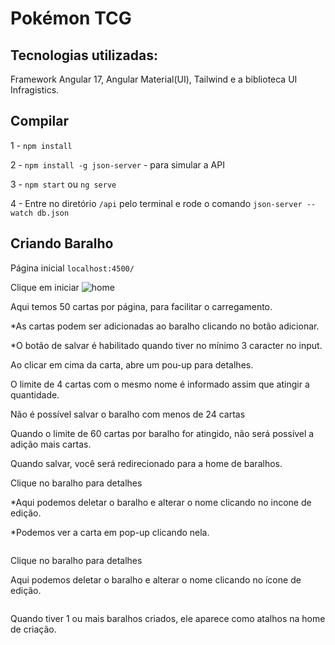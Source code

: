 # Pokémon TCG 


## Tecnologias utilizadas: 

Framework Angular 17, Angular Material(UI), Tailwind e a biblioteca UI Infragistics.


## Compilar
1 - ``npm install`` 

2 -  ``npm install -g json-server`` - para simular a API

3 - ``npm start`` ou ``ng serve`` 

4 -  Entre no diretório ``/api`` pelo terminal e rode o comando ``json-server --watch db.json``


## Criando Baralho

Página inicial ``localhost:4500/``

Clique em iniciar
<img src="./src/assets/screen/home.png" alt="home"/>

Aqui temos 50 cartas por página, para facilitar o carregamento. 

*As cartas podem ser adicionadas ao baralho clicando no botão adicionar.

*O botão de salvar é habilitado quando tiver no mínimo 3 caracter no input.
<img src="./src/assets/screen/create.png" alt=""/>



Ao clicar em cima da carta, abre um pou-up para detalhes.
<img src="./src/assets/screen/detail.png" alt=""/>



O limite de 4 cartas com o mesmo nome é informado assim que atingir a quantidade.
<img src="./src/assets/screen/limite4.png" alt=""/>



Não é possível salvar o baralho com menos de 24 cartas
<img src="./src/assets/screen/limitdeck.png" alt=""/>



Quando o limite de 60 cartas por baralho for atingido, não será possível a adição mais cartas.
<img src="./src/assets/screen/limitdeck60.png" alt=""/>



Quando salvar, você será redirecionado para a home de baralhos.
<img src="./src/assets/screen/homedeck.png" alt=""/>



Clique no baralho para detalhes

*Aqui podemos deletar o baralho e alterar o nome clicando no incone de edição.

*Podemos ver a carta em pop-up clicando nela.

<img src="./src/assets/screen/detaildeck.png" alt=""/>



Clique no baralho para detalhes

Aqui podemos deletar o baralho e alterar o nome clicando no ícone de edição.

<img src="./src/assets/screen/detaildeck.png" alt=""/>



Quando tiver 1 ou mais baralhos criados, ele aparece como atalhos na home de criação.
<img src="./src/assets/screen/homafter.png" alt=""/>